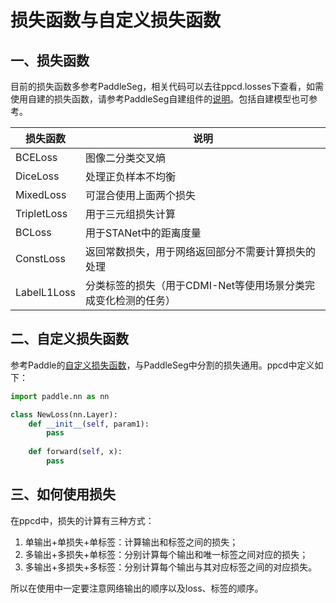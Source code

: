 # 损失函数与自定义损失函数

## 一、损失函数

目前的损失函数多参考PaddleSeg，相关代码可以去往ppcd.losses下查看，如需使用自建的损失函数，请参考PaddleSeg自建组件的[说明](https://gitee.com/paddlepaddle/PaddleSeg/blob/release/v2.0/docs/add_new_model.md)。包括自建模型也可参考。

| 损失函数    | 说明                                                         |
| ----------- | ------------------------------------------------------------ |
| BCELoss     | 图像二分类交叉熵                                             |
| DiceLoss    | 处理正负样本不均衡                                           |
| MixedLoss   | 可混合使用上面两个损失                                       |
| TripletLoss | 用于三元组损失计算                                           |
| BCLoss      | 用于STANet中的距离度量                                       |
| ConstLoss   | 返回常数损失，用于网络返回部分不需要计算损失的处理           |
| LabelL1Loss | 分类标签的损失（用于CDMI-Net等使用场景分类完成变化检测的任务） |

## 二、自定义损失函数

参考Paddle的[自定义损失函数](https://www.paddlepaddle.org.cn/documentation/docs/zh/tutorial/quick_start/high_level_api/high_level_api.html#loss)，与PaddleSeg中分割的损失通用。ppcd中定义如下：

```python
import paddle.nn as nn

class NewLoss(nn.Layer):
    def __init__(self, param1):
        pass
    
    def forward(self, x):
        pass
```



## 三、如何使用损失

在ppcd中，损失的计算有三种方式：

1. 单输出+单损失+单标签：计算输出和标签之间的损失；
2. 多输出+多损失+单标签：分别计算每个输出和唯一标签之间对应的损失；
3. 多输出+多损失+多标签：分别计算每个输出与其对应标签之间的对应损失。

所以在使用中一定要注意网络输出的顺序以及loss、标签的顺序。
